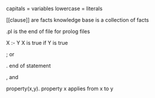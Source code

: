 
capitals = variables
lowercase = literals

[[clause]] are facts
knowledge base is a collection of facts

.pl 
is the end of file for prolog files

X :- Y
X is true if Y is true

;
or

.
end of statement

,
and

property(x,y).
property x applies from x to y

